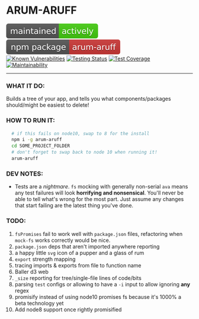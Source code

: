 # ARUM-ARUFF

[![Maintenance status](https://raw.githubusercontent.com/one19/project-status/master/cache/arum-aruff/maintained.svg?sanitize=true)](https://github.com/one19/project-status) [![published on npm!](https://raw.githubusercontent.com/one19/project-status/master/cache/arum-aruff/npm.svg?sanitize=true)](https://www.npmjs.com/package/arum-aruff)\
[![Known Vulnerabilities](https://snyk.io/test/github/one19/arum-aruff/badge.svg)](https://snyk.io/test/github/one19/arum-aruff) [![Testing Status](https://travis-ci.org/one19/arum-aruff.svg?branch=master)](https://travis-ci.org/one19/arum-aruff) [![Test Coverage](https://api.codeclimate.com/v1/badges/7655d8c0ae2f0ed87564/test_coverage)](https://codeclimate.com/github/one19/arum-aruff/test_coverage) [![Maintainability](https://api.codeclimate.com/v1/badges/7655d8c0ae2f0ed87564/maintainability)](https://codeclimate.com/github/one19/arum-aruff/maintainability)

---

### WHAT IT DO:
Builds a tree of your app, and tells you what components/packages should/might be easiest to delete!

### HOW TO RUN IT:
```sh
  # if this fails on node10, swap to 8 for the install
  npm i -g arum-aruff
  cd SOME_PROJECT_FOLDER
  # don't forget to swap back to node 10 when running it!
  arum-aruff
```

### DEV NOTES:
* Tests are a *nightmare*. `fs` mocking with generally non-serial `ava` means any test failures will look **horrifying and nonsensical**. You'll never be able to tell what's wrong for the most part. Just assume any changes that start failing are the latest thing you've done.


### TODO:
1. `fsPromises` fail to work well with `package.json` files, refactoring when `mock-fs` works correctly would be nice.
2. `package.json` deps that aren't imported anywhere reporting
4. a happy little `svg` icon of a pupper and a glass of rum
5. `export` strength mapping
6. tracing imports & exports from file to function name
7. Baller d3 web
8. `_size` reporting for tree/single-file lines of code/bits
9. parsing `test` configs or allowing to have a `-i` input to allow ignoring **any** regex
10. promisify instead of using node10 promises fs because it's 1000% a beta technology yet
11. Add node8 support once rightly promisified
